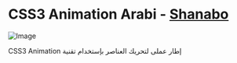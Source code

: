 
CSS3 Animation Arabi - [Shanabo](http://elmahdimahmoud.github.io/shanabo/)
===

![Image](https://raw.github.com/ElmahdiMahmoud/shanabo/gh-pages/assets/images/logo.png)



CSS3 Animation إطار عملى لتحريك العناصر بإستخدام تقنية



